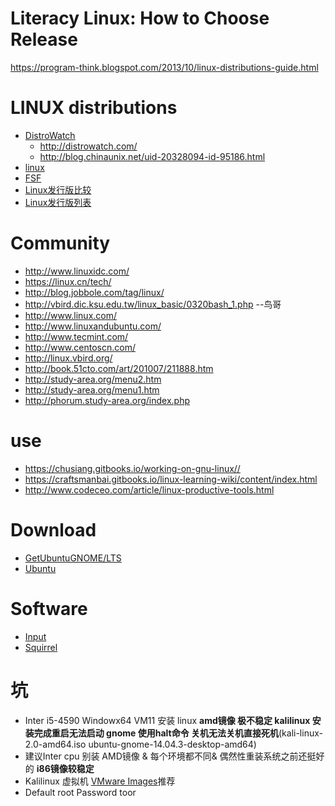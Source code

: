 # Literacy Linux: How to Choose Release
https://program-think.blogspot.com/2013/10/linux-distributions-guide.html
# LINUX distributions
* [DistroWatch](https://en.wikipedia.org/wiki/DistroWatch)
  * http://distrowatch.com/
  * http://blog.chinaunix.net/uid-20328094-id-95186.html
* [linux](https://zh.wikipedia.org/wiki/Linux)
* [FSF](https://zh.wikipedia.org/wiki/%E8%87%AA%E7%94%B1%E8%BD%AF%E4%BB%B6%E5%9F%BA%E9%87%91%E4%BC%9A)
* [Linux发行版比较](https://zh.wikipedia.org/wiki/Linux%E5%8F%91%E8%A1%8C%E7%89%88%E6%AF%94%E8%BE%83)
* [Linux发行版列表](https://zh.wikipedia.org/wiki/Linux%E5%8F%91%E8%A1%8C%E7%89%88%E5%88%97%E8%A1%A8)
  
# Community
* http://www.linuxidc.com/
* https://linux.cn/tech/
* http://blog.jobbole.com/tag/linux/
* http://vbird.dic.ksu.edu.tw/linux_basic/0320bash_1.php --鸟哥
* http://www.linux.com/
* http://www.linuxandubuntu.com/
* http://www.tecmint.com/
* http://www.centoscn.com/
* http://linux.vbird.org/
 * http://book.51cto.com/art/201007/211888.htm
 * http://study-area.org/menu2.htm
 * http://study-area.org/menu1.htm
 * http://phorum.study-area.org/index.php



# use 
* https://chusiang.gitbooks.io/working-on-gnu-linux//
* https://craftsmanbai.gitbooks.io/linux-learning-wiki/content/index.html
* http://www.codeceo.com/article/linux-productive-tools.html

# Download
 * [GetUbuntuGNOME/LTS](https://wiki.ubuntu.com/UbuntuGNOME/GetUbuntuGNOME/LTS)
 * [Ubuntu](http://www.ubuntu.org.cn/index_kylin)


# Software 
* [Input](http://www.zhihu.com/question/19839748)
* [Squirrel](http://forrestchang.github.io/2015/10/31/squirrel-recommended/?hmsr=toutiao.io&utm_medium=toutiao.io&utm_source=toutiao.io)




# 坑
 * Inter i5-4590 Windowx64 VM11 安装 linux **amd镜像 极不稳定 kalilinux 安装完成重启无法启动 gnome 使用halt命令 关机无法关机直接死机**(kali-linux-2.0-amd64.iso ubuntu-gnome-14.04.3-desktop-amd64) 
 * 建议Inter cpu 别装 AMD镜像 & 每个环境都不同& 偶然性重装系统之前还挺好的 **i86镜像较稳定**
 * Kalilinux 虚拟机 [VMware Images](https://www.offensive-security.com/kali-linux-vmware-arm-image-download/)推荐
  *  Default root Password toor
